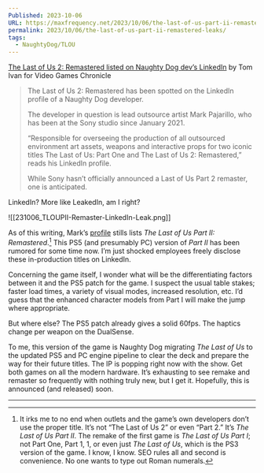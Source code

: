 ```yaml
---
Published: 2023-10-06
URL: https://maxfrequency.net/2023/10/06/the-last-of-us-part-ii-remastered-leaks/
permalink: 2023/10/06/the-last-of-us-part-ii-remastered-leaks/
tags:
  - NaughtyDog/TLOU
---
```

[The Last of Us 2: Remastered listed on Naughty Dog dev’s LinkedIn](https://www.videogameschronicle.com/news/the-last-of-us-2-remastered-listed-on-naughty-dog-devs-linkedin/) by Tom Ivan for Video Games Chronicle

> The Last of Us 2: Remastered has been spotted on the LinkedIn profile of a Naughty Dog developer.
> 
> The developer in question is lead outsource artist Mark Pajarillo, who has been at the Sony studio since January 2021.
> 
> “Responsible for overseeing the production of all outsourced environment art assets, weapons and interactive props for two iconic titles The Last of Us: Part One and The Last of Us 2: Remastered,” reads his LinkedIn profile.
> 
> While Sony hasn’t officially announced a Last of Us Part 2 remaster, one is anticipated.

LinkedIn? More like LeakedIn, am I right?

![[231006_TLOUPII-Remaster-LinkedIn-Leak.png]]

As of this writing, Mark’s [profile](https://www.linkedin.com/in/mpajarillo/) stills lists *The Last of Us Part II: Remastered*.[^1] This PS5 (and presumably PC) version of *Part II* has been rumored for some time now. I’m just shocked employees freely disclose these in-production titles on LinkedIn.

Concerning the game itself, I wonder what will be the differentiating factors between it and the PS5 patch for the game. I suspect the usual table stakes; faster load times, a variety of visual modes, increased resolution, etc. I’d guess that the enhanced character models from Part I will make the jump where appropriate.

But where else? The PS5 patch already gives a solid 60fps. The haptics change per weapon on the DualSense.

To me, this version of the game is Naughty Dog migrating *The Last of Us* to the updated PS5 and PC engine pipeline to clear the deck and prepare the way for their future titles. The IP is popping right now with the show. Get both games on all the modern hardware. It’s exhausting to see remake and remaster so frequently with nothing truly new, but I get it. Hopefully, this is announced (and released) soon.

---
[^1]: It irks me to no end when outlets and the game’s own developers don’t use the proper title. It’s not “The Last of Us 2” or even “Part 2.” It’s *The Last of Us Part II*. The remake of the first game is *The Last of Us Part I*; not Part One, Part 1, 1, or even just *The Last of Us*, which is the PS3 version of the game. I know, I know. SEO rules all and second is convenience. No one wants to type out Roman numerals.[^2]
[^2]: Side note in this footnote: I wonder what the codename for this remaster is. *The Last of Us* was “T1.” *The Last of Us Part II* was, you guessed it, “T2.” *Part I* was “T1X,” so my guess is that the *Part II* remaster is “T2X.” The only gap i could see is dependent on what the codename for *The Last of Us Remastered* was. I’ll have to look that up.